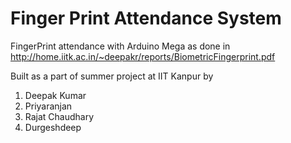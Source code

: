 # Finger Print Attendance System
FingerPrint attendance with Arduino Mega as done in http://home.iitk.ac.in/~deepakr/reports/BiometricFingerprint.pdf

Built as a part of summer project at IIT Kanpur by
1. Deepak Kumar
2. Priyaranjan
3. Rajat Chaudhary
4. Durgeshdeep
